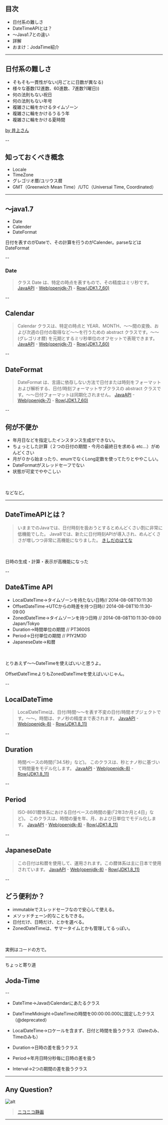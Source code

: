 
## 目次

* 日付系の難しさ
* DateTimeAPIとは？
* 〜Java1.7との違い
* 詳解
* おまけ：JodaTime紹介

---

## 日付系の難しさ

* そもそも一貫性がない(月ごとに日数が異なる)
* 様々な基数(12進数、60進数、7進数?(曜日))
* 何の法則もない祝日
* 何の法則もない年号
* 複雑さに輪をかけるタイムゾーン
* 複雑さに輪をかけるうるう年
* 複雑さに輪をかける夏時間

[by 井上さん](http://dev.ariel-networks.com/wp/archives/4186)

--

## 知っておくべき概念

* Locale
* TimeZone
* グレゴリオ暦/ユリウス暦
* GMT（Greenwich Mean Time）/UTC（Universal Time, Coordinated）

---

## 〜java1.7

* Date
* Calender
* DateFormat

日付を表すのがDateで、その計算を行うのがCalender。parseなどはDateFormat

--

### Date

> クラス Date は、特定の時点を表すもので、その精度はミリ秒です。
[JavaAPI](http://docs.oracle.com/javase/jp/7/api/java/util/Date.html) -  [Web(openjdk-7)](http://www.docjar.com/html/api/java/util/Date.java.html) - [Row(JDK1.7_60)](./Date.java)

--

## Calendar

> Calendar クラスは、特定の時点と YEAR、MONTH、〜〜間の変換、および次週の日付の取得など〜〜を行うための abstract クラスです。〜〜(グレゴリオ暦) を元期とするミリ秒単位のオフセットで表現できます。
[JavaAPI](http://docs.oracle.com/javase/jp/7/api/java/util/Calendar.html) -  [Web(openjdk-7)](http://www.docjar.com/html/api/java/util/Calendar.java.html) - [Row(JDK1.7_60)](./Calendar.java)

--

## DateFormat

> DateFormat は、言語に依存しない方法で日付または時刻をフォーマットおよび解析する、日付/時刻フォーマットサブクラスの abstract クラスです。〜〜日付フォーマットは同期化されません。
[JavaAPI](http://docs.oracle.com/javase/jp/7/api/java/text/DateFormat.html) -  [Web(openjdk-7)](http://www.docjar.com/html/api/java/text/DateFormat.java.html) - [Row(JDK1.7_60)](./DateFormat.java)

--

## 何が不便か

* 年月日などを指定したインスタンス生成ができない。
* ちょっとした計算（２つの日付の期間・今月の最終日を求める etc...）がめんどくさい
* 月が０から始まったり、enumでなくLong定数を使ってたりとややこしい。
* DateFormatがスレッドセーフでない
* 状態が可変でややこしい

　

などなど。

---

## DateTimeAPIとは？

> いままでのJavaでは、日付時刻を扱おうとするとめんどくさい割に非常に低機能でした。
Java8では、新たに日付時刻APIが導入され、めんどくささが増しつつ非常に高機能になりました。
[きしだのはてな](http://d.hatena.ne.jp/nowokay/20130917)

　

日時の生成・計算・表示が高機能になった

--

## Date&Time API

* LocalDateTime→タイムゾーンを持たない日時// 2014-08-08T10:11:30
* OffsetDateTime→UTCからの時差を持つ日時// 2014-08-08T10:11:30-09:00
* ZonedDateTime→タイムゾーンを持つ日時 // 2014-08-08T10:11:30-09:00 Japan/Tokyo
* Duration→時間単位の期間 // PT3600S
* Period→日付単位の期間 // P1Y2M3D
* JapaneseDate→和暦

　

とりあえず〜〜DateTimeを使えばいいと思うよ。

OffsetDateTimeよりもZonedDateTimeを使えばいいじゃん。

--

## LocalDateTime

> LocalDateTimeは、日付/時間〜〜を表す不変の日付/時間オブジェクトです。〜〜。時間は、ナノ秒の精度まで表されます。
[JavaAPI](http://docs.oracle.com/javase/jp/8/api/java/time/LocalDateTime.html) -  [Web(openjdk-8)](http://grepcode.com/file/repository.grepcode.com/java/root/jdk/openjdk/8-b132/java/time/LocalDateTime.java?av=f) - [Row(JDK1.8_11)](./LocalDateTime.java)


--

## Duration

> 時間ベースの時間(「34.5秒」など)。
このクラスは、秒とナノ秒に基づいて時間量をモデル化します。
[JavaAPI](http://docs.oracle.com/javase/jp/8/api/java/time/Duration.html) -  [Web(openjdk-8)](http://grepcode.com/file/repository.grepcode.com/java/root/jdk/openjdk/8-b132/java/time/Duration.java?av=f) - [Row(JDK1.8_11)](./Duration.java)


--

## Period

> ISO-8601暦体系における日付ベースの時間の量(「2年3か月と4日」など)。
このクラスは、時間の量を年、月、および日単位でモデル化します。
[JavaAPI](http://docs.oracle.com/javase/jp/8/api/java/time/Period.html) -  [Web(openjdk-8)](http://grepcode.com/file/repository.grepcode.com/java/root/jdk/openjdk/8-b132/java/time/Period.java?av=f) - [Row(JDK1.8_11)](./Period.java)

--

## JapaneseDate

> この日付は和暦を使用して、運用されます。この暦体系は主に日本で使用されています。
[JavaAPI](http://docs.oracle.com/javase/jp/8/api/java/time/chrono/JapaneseDate.html) -  [Web(openjdk-8)](http://grepcode.com/file/repository.grepcode.com/java/root/jdk/openjdk/8-b132/java/time/chrono/JapaneseDate.java?av=f) - [Row(JDK1.8_11)](./JapaneseDate.java)

--

## どう便利か？

* immutableでスレッドセーフなので安心して使える。
* メソッドチェーン的なこともできる。
* 日付だけ、日時だけ、とかを選べる。
* ZonedDateTimeは、サマータイムとかも管理してるっぽい。

　

実例はコードの方で。

---

ちょっと寄り道

## Joda-Time

--

* DateTime→JavaのCalendarにあたるクラス
* DateTimeMidnight→DateTimeの時間を00:00:00.000に固定したクラス（@deprecated）
* LocalDateTime→ロケールを含まず、日付と時間を扱うクラス（Dateのみ、Timeのみも）

* Duration→日時の差を扱うクラス
* Period→年月日時分秒毎に日時の差を扱う
* Interval→2つの期間の差を扱うクラス


---

## Any Question?

![alt](./file/bakadana.jpg)

> [ニコニコ静画](http://seiga.nicovideo.jp/seiga/im785518)

---

